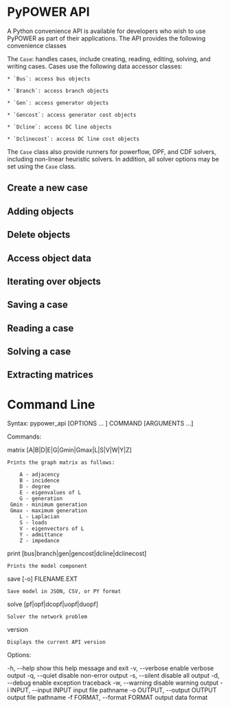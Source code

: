 # PyPOWER API

A Python convenience API is available for developers who wish to use PyPOWER as part of their applications.  The API provides the following convenience classes

The `Case`: handles cases, include creating, reading, editing, solving, and writing cases. Cases use the following data accessor classes:

    * `Bus`: access bus objects

    * `Branch`: access branch objects

    * `Gen`: access generator objects

    * `Gencost`: access generator cost objects

    * `Dcline`: access DC line objects

    * `Dclinecost`: access DC line cost objects

The `Case` class also provide runners for powerflow, OPF, and CDF solvers, including non-linear heuristic solvers.  In addition, all solver options may be set using the `Case` class.

## Create a new case

## Adding objects

## Delete objects

## Access object data

## Iterating over objects

## Saving a case

## Reading a case

## Solving a case

## Extracting matrices

# Command Line

Syntax: pypower_api [OPTIONS ... ] COMMAND [ARGUMENTS ...]

Commands:

  matrix [A|B|D|E|G|Gmin|Gmax|L|S|V|W|Y|Z]

    Prints the graph matrix as follows:

        A - adjacency
        B - incidence
        D - degree
        E - eigenvalues of L
        G - generation
     Gmin - minimum generation
     Gmax - maximum generation
        L - Laplacian
        S - loads
        V - eigenvectors of L
        Y - admittance
        Z - impedance

  print [bus|branch|gen|gencost|dcline|dclinecost]

    Prints the model component

  save [-o] FILENAME.EXT

    Save model in JSON, CSV, or PY format

  solve [pf|opf|dcopf|uopf|duopf]

    Solver the network problem

  version

    Displays the current API version

Options:

  -h, --help            show this help message and exit
  -v, --verbose         enable verbose output
  -q, --quiet           disable non-error output
  -s, --silent          disable all output
  -d, --debug           enable exception traceback
  -w, --warning         disable warning output
  -i INPUT, --input INPUT
                        input file pathname
  -o OUTPUT, --output OUTPUT
                        output file pathname
  -f FORMAT, --format FORMAT
                        output data format